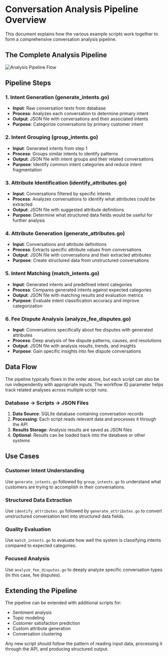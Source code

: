# Conversation Analysis Pipeline Overview

This document explains how the various example scripts work together to form a comprehensive conversation analysis pipeline.

## The Complete Analysis Pipeline

![Analysis Pipeline Flow](https://mermaid.ink/img/pako:eNp1kc1qwzAQhF9FaNBCCn6AWDm0JG1KenBoD6IXxa5sy8iSkRU3IeTdK8eGJoWeLM3Ozn47cFJJRYiJrm77N1hWvTY9Z0hllmqQFSvOWWYqwWutuElkXWQnQnQbGxN5F_RbzJAZ8wDwEhRUNJyJ1f0-HF_hLYy1hTl4t_ZefzXWbgcVHSCLnc1rqDBvXj8Xe4kKoLkTPf4TFOFDgbKbHkexvw4kcAQVR0QfcSf46dPVgaMqbOHoGl61MKK2TZs4KjXVpH89U3_FZGh8MvPcZFzyvS5y9xqBP6Uaag8n0TiJCLUeSIdQpX0x-nT8N0_RbVQkYSZGrSSFpHCsJh9LjcYkWo-ZCDMo-Y-HdwxZMIhPTBQ8ZFRpDrXzXfmYfQP_nI6D)

## Pipeline Steps

### 1. Intent Generation (generate_intents.go)
- **Input**: Raw conversation texts from database
- **Process**: Analyzes each conversation to determine primary intent
- **Output**: JSON file with conversations and their associated intents
- **Purpose**: Categorize conversations by primary customer intent

### 2. Intent Grouping (group_intents.go)
- **Input**: Generated intents from step 1
- **Process**: Groups similar intents to identify patterns
- **Output**: JSON file with intent groups and their related conversations
- **Purpose**: Identify common intent categories and reduce intent fragmentation

### 3. Attribute Identification (identify_attributes.go)
- **Input**: Conversations filtered by specific intents
- **Process**: Analyzes conversations to identify what attributes could be extracted
- **Output**: JSON file with suggested attribute definitions
- **Purpose**: Determine what structured data fields would be useful for further analysis

### 4. Attribute Generation (generate_attributes.go)
- **Input**: Conversations and attribute definitions
- **Process**: Extracts specific attribute values from conversations
- **Output**: JSON file with conversations and their extracted attributes
- **Purpose**: Create structured data from unstructured conversations

### 5. Intent Matching (match_intents.go)
- **Input**: Generated intents and predefined intent categories
- **Process**: Compares generated intents against expected categories
- **Output**: JSON file with matching results and evaluation metrics
- **Purpose**: Evaluate intent classification accuracy and improve categorization

### 6. Fee Dispute Analysis (analyze_fee_disputes.go)
- **Input**: Conversations specifically about fee disputes with generated attributes
- **Process**: Deep analysis of fee dispute patterns, causes, and resolutions
- **Output**: JSON file with analysis results, trends, and insights
- **Purpose**: Gain specific insights into fee dispute conversations

## Data Flow

The pipeline typically flows in the order above, but each script can also be run independently with appropriate inputs. The workflow ID parameter helps track related analyses across multiple script runs.

### Database → Scripts → JSON Files

1. **Data Source**: SQLite database containing conversation records
2. **Processing**: Each script reads relevant data and processes it through the API
3. **Results Storage**: Analysis results are saved as JSON files
4. **Optional**: Results can be loaded back into the database or other systems

## Use Cases

### Customer Intent Understanding
Use `generate_intents.go` followed by `group_intents.go` to understand what customers are trying to accomplish in their conversations.

### Structured Data Extraction
Use `identify_attributes.go` followed by `generate_attributes.go` to convert unstructured conversation text into structured data fields.

### Quality Evaluation
Use `match_intents.go` to evaluate how well the system is classifying intents compared to expected categories.

### Focused Analysis
Use `analyze_fee_disputes.go` to deeply analyze specific conversation types (in this case, fee disputes).

## Extending the Pipeline

The pipeline can be extended with additional scripts for:
- Sentiment analysis
- Topic modeling
- Customer satisfaction prediction
- Custom attribute generation
- Conversation clustering

Any new script should follow the pattern of reading input data, processing it through the API, and producing structured output. 